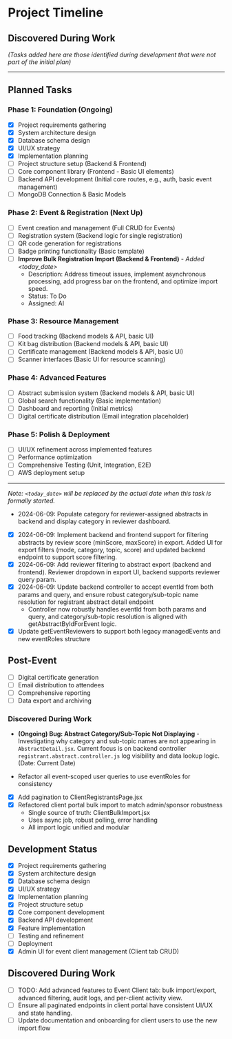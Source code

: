 # Project Timeline

## Discovered During Work
*(Tasks added here are those identified during development that were not part of the initial plan)*

---

## Planned Tasks

### Phase 1: Foundation (Ongoing)
- [x] Project requirements gathering
- [x] System architecture design
- [x] Database schema design
- [x] UI/UX strategy
- [x] Implementation planning
- [ ] Project structure setup (Backend & Frontend)
- [ ] Core component library (Frontend - Basic UI elements)
- [ ] Backend API development (Initial core routes, e.g., auth, basic event management)
- [ ] MongoDB Connection & Basic Models

### Phase 2: Event & Registration (Next Up)
- [ ] Event creation and management (Full CRUD for Events)
- [ ] Registration system (Backend logic for single registration)
- [ ] QR code generation for registrations
- [ ] Badge printing functionality (Basic template)
- [ ] **Improve Bulk Registration Import (Backend & Frontend)** - *Added <today_date>*
    - Description: Address timeout issues, implement asynchronous processing, add progress bar on the frontend, and optimize import speed.
    - Status: To Do
    - Assigned: AI

### Phase 3: Resource Management
- [ ] Food tracking (Backend models & API, basic UI)
- [ ] Kit bag distribution (Backend models & API, basic UI)
- [ ] Certificate management (Backend models & API, basic UI)
- [ ] Scanner interfaces (Basic UI for resource scanning)

### Phase 4: Advanced Features
- [ ] Abstract submission system (Backend models & API, basic UI)
- [ ] Global search functionality (Basic implementation)
- [ ] Dashboard and reporting (Initial metrics)
- [ ] Digital certificate distribution (Email integration placeholder)

### Phase 5: Polish & Deployment
- [ ] UI/UX refinement across implemented features
- [ ] Performance optimization
- [ ] Comprehensive Testing (Unit, Integration, E2E)
- [ ] AWS deployment setup

---

*Note: `<today_date>` will be replaced by the actual date when this task is formally started.*

- 2024-06-09: Populate category for reviewer-assigned abstracts in backend and display category in reviewer dashboard.
- [x] 2024-06-09: Implement backend and frontend support for filtering abstracts by review score (minScore, maxScore) in export. Added UI for export filters (mode, category, topic, score) and updated backend endpoint to support score filtering.
- [x] 2024-06-09: Add reviewer filtering to abstract export (backend and frontend). Reviewer dropdown in export UI, backend supports reviewer query param.
- [x] 2024-06-09: Update backend controller to accept eventId from both params and query, and ensure robust category/sub-topic name resolution for registrant abstract detail endpoint
  - Controller now robustly handles eventId from both params and query, and category/sub-topic resolution is aligned with getAbstractByIdForEvent logic.
- [x] Update getEventReviewers to support both legacy managedEvents and new eventRoles structure

## Post-Event
- [ ] Digital certificate generation
- [ ] Email distribution to attendees
- [ ] Comprehensive reporting
- [ ] Data export and archiving

### Discovered During Work
*   **(Ongoing) Bug: Abstract Category/Sub-Topic Not Displaying** - Investigating why category and sub-topic names are not appearing in `AbstractDetail.jsx`. Current focus is on backend controller `registrant.abstract.controller.js` log visibility and data lookup logic. (Date: Current Date)
- Refactor all event-scoped user queries to use eventRoles for consistency 
- [x] Add pagination to ClientRegistrantsPage.jsx
- [x] Refactored client portal bulk import to match admin/sponsor robustness
  - Single source of truth: ClientBulkImport.jsx
  - Uses async job, robust polling, error handling
  - All import logic unified and modular

## Development Status

- [x] Project requirements gathering
- [x] System architecture design
- [x] Database schema design
- [x] UI/UX strategy
- [x] Implementation planning
- [x] Project structure setup
- [x] Core component development
- [x] Backend API development
- [x] Feature implementation
- [ ] Testing and refinement
- [ ] Deployment
- [x] Admin UI for event client management (Client tab CRUD)

## Discovered During Work
- [ ] TODO: Add advanced features to Event Client tab: bulk import/export, advanced filtering, audit logs, and per-client activity view.
- [ ] Ensure all paginated endpoints in client portal have consistent UI/UX and state handling.
- [ ] Update documentation and onboarding for client users to use the new import flow 
